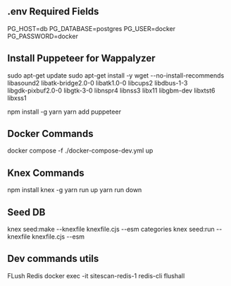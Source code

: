 ## .env Required Fields
PG_HOST=db
PG_DATABASE=postgres
PG_USER=docker
PG_PASSWORD=docker


## Install Puppeteer for Wappalyzer

sudo apt-get update
sudo apt-get install -y wget --no-install-recommends \
    libasound2 libatk-bridge2.0-0 libatk1.0-0 libcups2 libdbus-1-3 \
    libgdk-pixbuf2.0-0 libgtk-3-0 libnspr4 libnss3 libx11 libgbm-dev  libxtst6  libxss1

npm install -g yarn
yarn add puppeteer


## Docker Commands

docker compose -f ./docker-compose-dev.yml up


## Knex Commands

npm install knex -g
yarn run up
yarn run down


## Seed DB

knex seed:make --knexfile knexfile.cjs --esm categories
knex seed:run --knexfile knexfile.cjs --esm


## Dev commands utils

FLush Redis
docker exec -it sitescan-redis-1 redis-cli
flushall